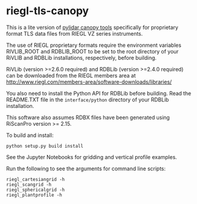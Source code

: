 # riegl-tls-canopy

This is a lite version of [pylidar canopy tools](http://www.pylidar.org/en/latest/commandline_canopy.html) specifically for proprietary format TLS data files from RIEGL VZ series instruments.

The use of RIEGL proprietary formats require the environment variables RIVLIB_ROOT and RDBLIB_ROOT to be set to the root directory of your RiVLIB and RDBLib installations, respectively, before building.

RiVLib (version >=2.6.0 required) and RDBLib (version >=2.4.0 required) can be downloaded from the RIEGL members area at http://www.riegl.com/members-area/software-downloads/libraries/

You also need to install the Python API for RDBLib before building. Read the README.TXT file in the ```interface/python``` directory of your RDBLib installation.

This software also assumes RDBX files have been generated using RiScanPro version >= 2.15.

To build and install:
```
python setup.py build install
```

See the Jupyter Notebooks for gridding and vertical profile examples.

Run the following to see the arguments for command line scripts:
```
riegl_cartesiangrid -h
riegl_scangrid -h
riegl_sphericalgrid -h
riegl_plantprofile -h
```

